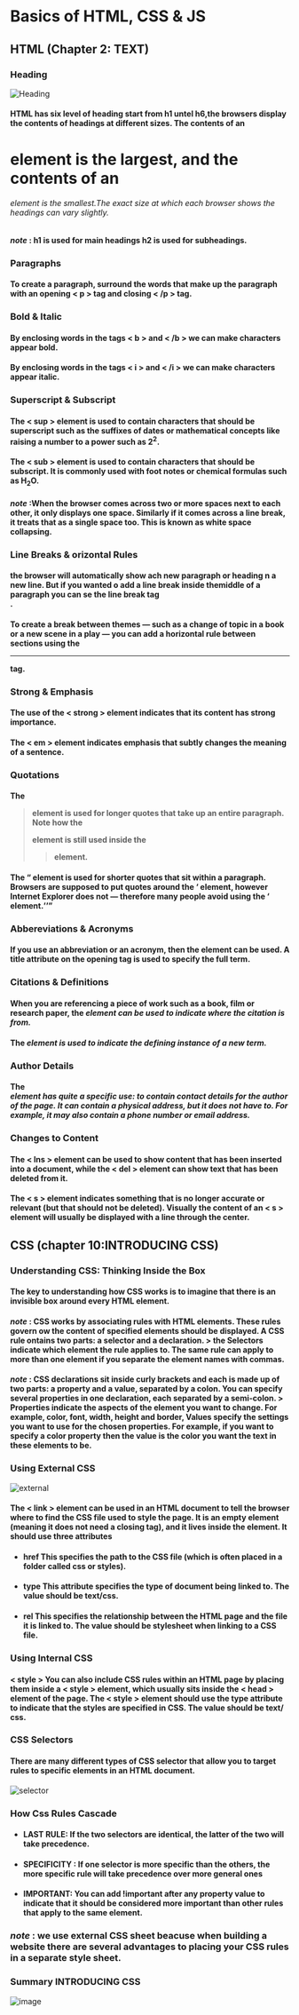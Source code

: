 # Basics of HTML, CSS & JS

## HTML (Chapter 2: TEXT)
### Heading
![Heading](https://encrypted-tbn0.gstatic.com/images?q=tbn:ANd9GcQU46NNp2hk-fxbKgiYpDkPTUUgh_50fbZ2hA&usqp=CAU)
#### HTML has six level of heading start from h1 untel h6,the browsers display the contents of headings at different sizes. The contents of an <h1> element is the largest, and the contents of an <h6> element is the smallest.The exact size at which each browser shows the headings can vary slightly.
#### *note* : h1 is used for main headings h2 is used for subheadings.

### Paragraphs
#### To create a paragraph, surround the words that make up the paragraph with an opening < p > tag and closing < /p > tag.

### Bold & Italic
#### By enclosing words in the tags < b > and < /b > we can make characters appear bold.
#### By enclosing words in the tags < i > and < /i > we can make characters appear italic.

### Superscript & Subscript
#### The < sup > element is used to contain characters that should be superscript such as the suffixes of dates or mathematical concepts like raising a number to a power such as 2<sup>2</sup>.
#### The < sub > element is used to contain characters that should be subscript. It is commonly used with foot notes or chemical formulas such as H<sub>2</sub>O.

#### *note* :When the browser comes across two or more spaces next to each other, it only displays one space. Similarly if it comes across a line break, it treats that as a single space too. This is known as white space collapsing.

### Line Breaks & orizontal Rules 
#### the browser will automatically show ach new paragraph or heading n a new line. But if you wanted o add a line break inside themiddle of a paragraph you can se the line break tag <br />.
#### To create a break between themes — such as a change of topic in a book or a new scene in a play — you can add a horizontal rule between sections using the <hr /> tag.

### Strong & Emphasis
#### The use of the < strong >  element indicates that its content has strong importance.
#### The < em > element indicates emphasis that subtly changes the meaning of a sentence.

### Quotations
#### The <blockquote > element is used for longer quotes that take up an entire paragraph. Note how the <p> element is still used inside the <blockquote> element.
#### The <q > element is used for shorter quotes that sit within a paragraph. Browsers are supposed to put quotes around the <q > element, however Internet Explorer does not — therefore many people avoid using the <q >  element.

### Abbereviations & Acronyms
#### If you use an abbreviation or an acronym, then the <abbr > element can be used. A title attribute on the opening tag is used to specify the full term.

### Citations & Definitions
#### When you are referencing a piece of work such as a book, film or research paper, the <cite > element can be used to indicate where the citation is from.
#### The <dfn > element is used to indicate the defining instance of a new term.

### Author Details
#### The <address > element has quite a specific use: to contain contact details for the author of the page. It can contain a physical address, but it does not have to. For example, it may also contain a phone number or email address.

### Changes to Content
#### The < lns > element can be used to show content that has been inserted into a document, while the < del > element can show text that has been deleted from it.
#### The < s > element indicates something that is no longer accurate or relevant (but that should not be deleted). Visually the content of an < s > element will usually be displayed with a line through the center.

## CSS (chapter 10:INTRODUCING CSS)
### Understanding CSS: Thinking Inside the Box
#### The key to understanding how CSS works is to imagine that there is an invisible box around every HTML element.
#### *note* : CSS works by associating rules with HTML elements. These rules govern ow the content of specified elements should be displayed. A CSS rule ontains two parts: a selector and a declaration. > the Selectors indicate which element the rule applies to. The same rule can apply to more than one element if you separate the element names with commas.

#### *note* : CSS declarations sit inside curly brackets and each is made up of two parts: a property and a value, separated by a colon. You can specify several properties in one declaration, each separated by a semi-colon. > Properties indicate the aspects of the element you want to change. For example, color, font, width, height and border, Values specify the settings you want to use for the chosen properties. For example, if you want to specify a color property then the value is the color you want the text in these elements to be.

### Using External CSS
![external](https://codebridgeplus.com/wp-content/uploads/download-5.png)

#### The < link >  element can be used in an HTML document to tell the browser where to find the CSS file used to style the page. It is an empty element (meaning it does not need a closing tag), and it lives inside the <head> element. It should use three attributes 
- #### href This specifies the path to the CSS file (which is often placed in a folder called css or styles).
- #### type This attribute specifies the type of document being linked to. The value should be text/css.
- #### rel This specifies the relationship between the HTML page and the file it is linked to. The value should be stylesheet when linking to a CSS file.

### Using Internal CSS
#### < style > You can also include CSS rules within an HTML page by placing them inside a < style > element, which usually sits inside the < head > element of the page. The < style > element should use the type attribute to indicate that the styles are specified in CSS. The value should be text/ css.

### CSS Selectors
#### There are many different types of CSS selector that allow you to target rules to specific elements in an HTML document. 
![selector](https://i1.wp.com/learn-automation.com/wp-content/uploads/2015/12/Css-Selector-Table.png?resize=1209%2C466)

### How Css Rules Cascade
- #### LAST RULE: If the two selectors are identical, the latter of the two will take precedence.
- #### SPECIFICITY : If one selector is more specific than the others, the more specific rule will take precedence over more general ones 
- #### IMPORTANT: You can add !important after any property value to indicate that it should be considered more important than other rules that apply to the same element. 

### *note* : we use external CSS sheet beacuse when building a website there are several advantages to placing your CSS rules in a separate style sheet.

### Summary INTRODUCING CSS
![image](https://user-images.githubusercontent.com/79092103/109427944-6a2db800-79fd-11eb-85e6-ffdd465a91b9.png)
